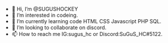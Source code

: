 - 👋 Hi, I’m @SUGUSHOCKEY
- 👀 I’m interested in codeing.
- 🌱 I’m currently learning code HTML CSS Javascript PHP SQL.
- 💞️ I’m looking to collaborate on discord.
- 📫 How to reach me IG:sugus_hc or Discord:SuGuS_HC#5122.
